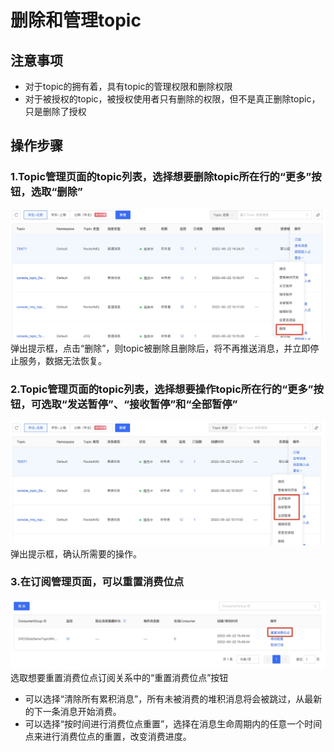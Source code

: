 # 删除和管理topic

## 注意事项
- 对于topic的拥有着，具有topic的管理权限和删除权限
- 对于被授权的topic，被授权使用者只有删除的权限，但不是真正删除topic，只是删除了授权

## 操作步骤
### 1.Topic管理页面的topic列表，选择想要删除topic所在行的“更多”按钮，选取“删除”
![删除和管理步骤1](/documentation/Middleware/Message-Queue/image/删除暂停-01.jpg)
弹出提示框，点击“删除”，则topic被删除且删除后，将不再推送消息，并立即停止服务，数据无法恢复。  
### 2.Topic管理页面的topic列表，选择想要操作topic所在行的“更多”按钮，可选取“发送暂停”、“接收暂停”和“全部暂停”
![删除和管理步骤2](/documentation/Middleware/Message-Queue/image/删除暂停-02.jpg)
弹出提示框，确认所需要的操作。
### 3.在订阅管理页面，可以重置消费位点
![删除和管理步骤3](/documentation/Middleware/Message-Queue/image/删除暂停-03.jpg)
选取想要重置消费位点订阅关系中的“重置消费位点”按钮

- 可以选择“清除所有累积消息”，所有未被消费的堆积消息将会被跳过，从最新的下一条消息开始消费。
- 可以选择“按时间进行消费位点重置”，选择在消息生命周期内的任意一个时间点来进行消费位点的重置，改变消费进度。
